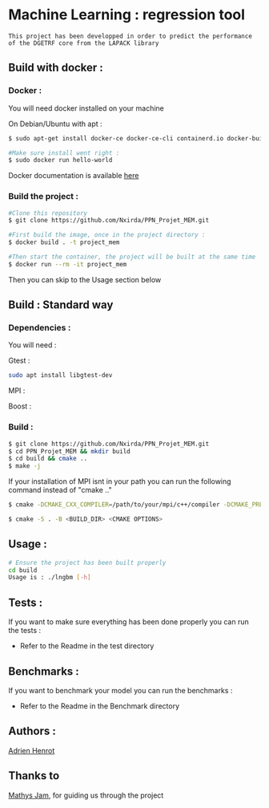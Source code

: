 # Machine Learning : regression tool

    This project has been developped in order to predict the performance of the DGETRF core from the LAPACK library

## Build with docker :

### Docker :

You will need docker installed on your machine

On Debian/Ubuntu with apt :

```sh
$ sudo apt-get install docker-ce docker-ce-cli containerd.io docker-buildx-plugin docker-compose-plugin

#Make sure install went right :
$ sudo docker run hello-world
```

Docker documentation is available [here](https://docs.docker.com/engine/install/)

### Build the project :

```sh
#Clone this repository
$ git clone https://github.com/Nxirda/PPN_Projet_MEM.git

#First build the image, once in the project directory :
$ docker build . -t project_mem 

#Then start the container, the project will be built at the same time
$ docker run --rm -it project_mem
```

Then you can skip to the Usage section below


## Build : Standard way

### Dependencies :

You will need :

Gtest : 

```sh
sudo apt install libgtest-dev
```

MPI :

Boost : 

### Build :

```sh
$ git clone https://github.com/Nxirda/PPN_Projet_MEM.git
$ cd PPN_Projet_MEM && mkdir build
$ cd build && cmake ..
$ make -j
```

If your installation of MPI isnt in your path you can run the following command
instead of "cmake .."

```sh
$ cmake -DCMAKE_CXX_COMPILER=/path/to/your/mpi/c++/compiler -DCMAKE_PREFIX_PATH=/path/to/your/mpi/installation ..
```

```sh
$ cmake -S . -B <BUILD_DIR> <CMAKE OPTIONS>
```

## Usage :

```sh
# Ensure the project has been built properly
cd build
Usage is : ./lngbm [-h] 
```

## Tests : 

If you want to make sure everything has been done properly you
can run the tests :

- Refer to the Readme in the test directory

## Benchmarks : 

If you want to benchmark your model you can run the benchmarks :

- Refer to the Readme in the Benchmark directory


## Authors :
[Adrien Henrot](https://github.com/Nxirda)

## Thanks to

[Mathys Jam](https://github.com/Thukisdo), for guiding us through the project
